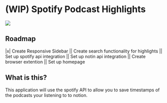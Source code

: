 # (WIP) Spotify Podcast Highlights
![]("./screenshot.png")

## Roadmap
|x| Create Responsive Sidebar
|| Create search functionality for highlights
|| Set up spotify api integration
|| Set up notin api integration
|| Create browser extention
|| Set up homepage

## What is this? 
This application will use the spotify API to allow you to save timestamps of the podcasts your listening to to notion. 